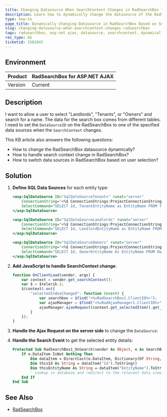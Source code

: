```yaml
---
title: Changing Datasource When SearchContext Changes in RadSearchBox for ASP.NET AJAX
description: Learn how to dynamically change the datasource of the RadSearchBox component when the search context changes.
type: how-to
page_title: Dynamically Changing Datasource in RadSearchBox Based on SearchContext
slug: changing-datasource-when-searchcontext-changes-radsearchbox
tags: radsearchbox, asp.net ajax, datasource, searchcontext, dynamically
res_type: kb
ticketid: 1581043
---
```


## Environment

| Product                   | RadSearchBox for ASP.NET AJAX |
| ------------------------- | ----------------------------- |
| Version                   | Current                       |

## Description

I want to allow a user to select "Landlords", "Tenants", or "Owners" and search for a name. The data for the search box comes from different tables. I need to set the `DataSourceID` on the RadSearchBox to one of the specified data sources when the `SearchContext` changes.

This KB article also answers the following questions:
- How to change the RadSearchBox datasource dynamically?
- How to handle search context change in RadSearchBox?
- How to switch data sources in RadSearchBox based on user selection?

## Solution

1. **Define SQL Data Sources** for each entity type:

    ```asp
    <asp:SqlDataSource ID="SqlDataSourceTenants" runat="server"
        ConnectionString="<%$ ConnectionStrings:ProjectConnectionString %>"
        SelectCommand="SELECT Id, TenantEntityName as EntityName FROM TenantEntities">
    </asp:SqlDataSource>

    <asp:SqlDataSource ID="SqlDataSourceLandlords" runat="server"
        ConnectionString="<%$ ConnectionStrings:ProjectConnectionString %>"
        SelectCommand="SELECT Id, LandlordEntityName as EntityName FROM LandlordEntities">
    </asp:SqlDataSource>

    <asp:SqlDataSource ID="SqlDataSourceOwners" runat="server"
        ConnectionString="<%$ ConnectionStrings:ProjectConnectionString %>"
        SelectCommand="SELECT Id, OwnerEntityName As EntityName FROM OwnerEntities">
    </asp:SqlDataSource>
    ```

2. **Add JavaScript to handle SearchContext change**:

    ```javascript
    function OnClientLoad(sender, args) {
        var context = sender.get_searchContext();
        var $ = $telerik.$;
        $(context).on({
            "selectedIndexChanged": function (event) {
                var searchbox = $find("<%=RadSearchBox1.ClientID%>");
                var ajaxManager = $find("<%=RadAjaxManager1.ClientID%>");
                ajaxManager.ajaxRequest(context.get_selectedItem().get_text());
            }
        });
    }
    ```

3. **Handle the Ajax Request on the server side** to change the `DataSource`:



4. **Handle the Search Event** to get the selected entity details:

    ```vb
    Protected Sub RadSearchBox1_OnSearch(sender As Object, e As SearchBoxEventArgs)
        If e.DataItem IsNot Nothing Then
            Dim dataItem = DirectCast(e.DataItem, Dictionary(Of String, Object))
            Dim thisId As String = dataItem("Id").ToString()
            Dim thisEntityName As String = dataItem("EntityName").ToString()
            ' Lookup in database and redirect to the relevant data view / edit page
        End If
    End Sub
    ```

## See Also

- [RadSearchBox](https://docs.telerik.com/devtools/aspnet-ajax/controls/searchbox/overview)
